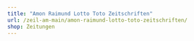 ```yaml
---
title: "Amon Raimund Lotto Toto Zeitschriften"
url: /zeil-am-main/amon-raimund-lotto-toto-zeitschriften/
shop: Zeitungen
---
```

